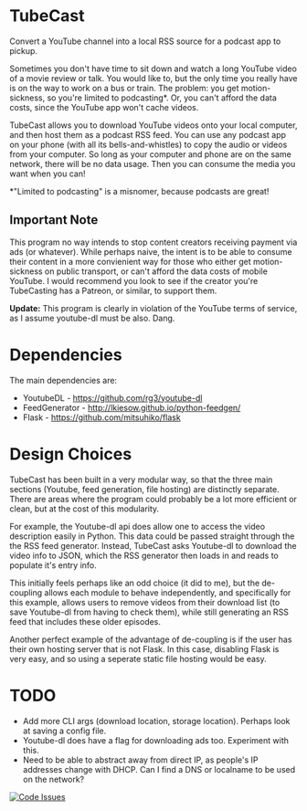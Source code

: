 # TubeCast
Convert a YouTube channel into a local RSS source for a podcast app to pickup.

Sometimes you don't have time to sit down and watch a long YouTube video of a movie review or talk. You would like to, but the only time you really have is on the way to work on a bus or train. The problem: you get motion-sickness, so you're limited to podcasting*. Or, you can't afford the data costs, since the YouTube app won't cache videos.

TubeCast allows you to download YouTube videos onto your local computer, and then host them as a podcast RSS feed. You can use any podcast app on your phone (with all its bells-and-whistles) to copy the audio or videos from your computer. So long as your computer and phone are on the same network, there will be no data usage. Then you can consume the media you want when you can!

*"Limited to podcasting" is a misnomer, because podcasts are great!

## Important Note ##
This program no way intends to stop content creators receiving payment via ads (or whatever). While perhaps naive, the intent is to be able to consume their content in a more convienient way for those who either get motion-sickness on public transport, or can't afford the data costs of mobile YouTube.
I would recommend you look to see if the creator you're TubeCasting has a Patreon, or similar, to support them.

**Update:** This program is clearly in violation of the YouTube terms of service, as I assume youtube-dl must be also. Dang.

# Dependencies
The main dependencies are:
 - YoutubeDL - https://github.com/rg3/youtube-dl
 - FeedGenerator - http://lkiesow.github.io/python-feedgen/
 - Flask - https://github.com/mitsuhiko/flask


# Design Choices
TubeCast has been built in a very modular way, so that the three main sections (Youtube, feed generation, file hosting) are distinctly separate. There are areas where the program could probably be a lot more efficient or clean, but at the cost of this modularity.

For example, the Youtube-dl api does allow one to access the video description easily in Python. This data could be passed straight through the the RSS feed generator. Instead, TubeCast asks Youtube-dl to download the video info to JSON, which the RSS generator then loads in and reads to populate it's entry info.

This initially feels perhaps like an odd choice (it did to me), but the de-coupling allows each module to behave independently, and specifically for this example, allows users to remove videos from their download list (to save Youtube-dl from having to check them), while still generating an RSS feed that includes these older episodes.

Another perfect example of the advantage of de-coupling is if the user has their own hosting server that is not Flask. In this case, disabling Flask is very easy, and so using a seperate static file hosting would be easy.


# TODO
 - Add more CLI args (download location, storage location). Perhaps look at saving a config file.
 - Youtube-dl does have a flag for downloading ads too. Experiment with this.
 - Need to be able to abstract away from direct IP, as people's IP addresses change with DHCP. Can I find a DNS or localname to be used on the network?

[![Code Issues](http://www.quantifiedcode.com/api/v1/project/c52e5b9ea3c84088836765c076a196f6/badge.svg)](http://www.quantifiedcode.com/app/project/c52e5b9ea3c84088836765c076a196f6)
